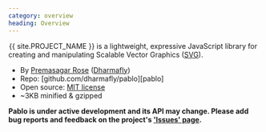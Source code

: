 ```yaml
--- 
category: overview
heading: Overview
---
```


&#8202;<span class="project-name">{{ site.PROJECT_NAME }}</span> is a lightweight, expressive JavaScript library for creating and manipulating Scalable Vector Graphics ([SVG][svg]).

- By [Premasagar Rose][prem] ([Dharmafly][df])
- Repo: [github.com/dharmafly/pablo][pablo]
- Open source: [MIT license][mit]
- ~3KB minified & gzipped

**Pablo is under active development and its API may change. Please add bug reports and feedback on the project's ['Issues' page][pablo-issues].**


[prem]: http://premasagar.com
[df]: http://dharmafly.com
[mit]: http://opensource.org/licenses/mit-license.php
[svg]: https://developer.mozilla.org/en/SVG
[pablo-repo]: https://github.com/dharmafly/pablo
[pablo-issues]: https://github.com/dharmafly/pablo/issues